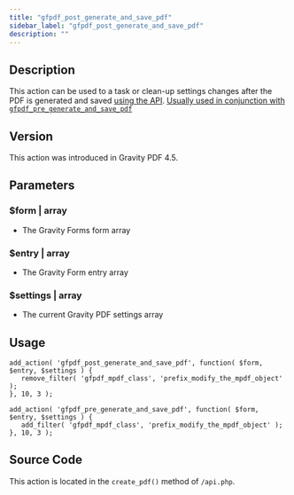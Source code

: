 ```yaml
---
title: "gfpdf_post_generate_and_save_pdf"
sidebar_label: "gfpdf_post_generate_and_save_pdf"
description: ""
---
```




## Description 

This action can be used to a task or clean-up settings changes after the PDF is generated and saved [using the API](v4/api_create_pdf/). [Usually used in conjunction with `gfpdf_pre_generate_and_save_pdf`](v4/gfpdf_pre_generate_and_save_pdf/)

## Version 

This action was introduced in Gravity PDF 4.5.

## Parameters 

### $form | array
*  The Gravity Forms form array

### $entry | array
*  The Gravity Form entry array

### $settings | array
*  The current Gravity PDF settings array

## Usage 

```.language-php
add_action( 'gfpdf_post_generate_and_save_pdf', function( $form, $entry, $settings ) {
   remove_filter( 'gfpdf_mpdf_class', 'prefix_modify_the_mpdf_object' );
}, 10, 3 );

add_action( 'gfpdf_pre_generate_and_save_pdf', function( $form, $entry, $settings ) {
   add_filter( 'gfpdf_mpdf_class', 'prefix_modify_the_mpdf_object' );
}, 10, 3 );
```

## Source Code 

This action is located in the `create_pdf()` method of `/api.php`.